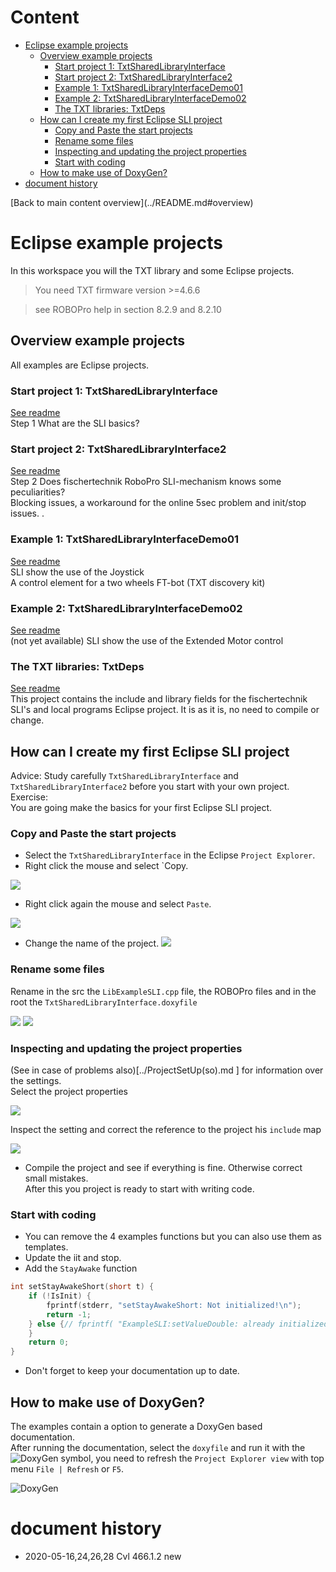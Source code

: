 # Content
<!-- TOC depthFrom:1 depthTo:6 withLinks:1 updateOnSave:1 orderedList:0 -->

- [Eclipse example projects](#eclipse-example-projects)
	- [Overview example projects](#overview-example-projects)
		- [Start project 1:  TxtSharedLibraryInterface](#start-project-1-txtsharedlibraryinterface)
		- [Start project 2: TxtSharedLibraryInterface2](#start-project-2-txtsharedlibraryinterface2)
		- [Example 1: TxtSharedLibraryInterfaceDemo01](#example-1-txtsharedlibraryinterfacedemo01)
		- [Example 2: TxtSharedLibraryInterfaceDemo02](#example-2-txtsharedlibraryinterfacedemo02)
		- [The TXT libraries: TxtDeps](#the-txt-libraries-txtdeps)
	- [How can I create my first Eclipse SLI project](#how-can-i-create-my-first-eclipse-sli-project)
		- [Copy and Paste the start projects](#copy-and-paste-the-start-projects)
		- [Rename some files](#rename-some-files)
		- [Inspecting and updating the project properties](#inspecting-and-updating-the-project-properties)
		- [Start with coding](#start-with-coding)
	- [How to make use of DoxyGen?](#how-to-make-use-of-doxygen)
- [document history](#document-history)

<!-- /TOC -->[Back to main content overview](../README.md#overview)

# Eclipse example projects
In this workspace you will the TXT library and some Eclipse projects.

> You need TXT firmware version >=4.6.6

> see ROBOPro help in section 8.2.9 and 8.2.10

## Overview example projects

All examples are Eclipse projects.

### Start project 1:  TxtSharedLibraryInterface

[See readme](./TxtSharedLibraryInterface/README.md)<br/>
    Step 1 What are the SLI basics?
    
### Start project 2: TxtSharedLibraryInterface2

[See readme](./TxtSharedLibraryInterface2/README.md)<br/>
    Step 2 Does  fischertechnik RoboPro SLI-mechanism knows some peculiarities?<br/>
    Blocking issues, a workaround for the online 5sec problem and init/stop issues. 
       .    
### Example 1: TxtSharedLibraryInterfaceDemo01

[See readme](./TxtSharedLibraryInterfaceDemo01/README.md)<br/>
    SLI show the use of the Joystick<br/>
    A control element for a two wheels FT-bot (TXT discovery kit)
    
### Example 2: TxtSharedLibraryInterfaceDemo02

[See readme](./TxtSharedLibraryInterfaceDemo01/README.md)<br/>
    (not yet available)
    SLI show the use of the Extended Motor control

### The TXT libraries: TxtDeps

[See readme](./TxtDeps/README.md)<br/>
    This project contains the include and library fields for the fischertechnik SLI's and local programs Eclipse project. It is as it is, no need to compile or change.
		
## How can I create my first Eclipse SLI project
Advice: Study carefully `TxtSharedLibraryInterface` and `TxtSharedLibraryInterface2` before you start with your own project.
Exercise:<br/>
You are going make the basics for your first Eclipse SLI project. 

### Copy and Paste the start projects
- Select the `TxtSharedLibraryInterface` in the Eclipse `Project Explorer`. 
- Right click the mouse and select `Copy. 

![](./docs/NewProject(01).png)

- Right click again the mouse and select `Paste`.

![](./docs/NewProject(02).png)

- Change the name of the project.
 ![](./docs/NewProject(03).png)
 
### Rename some files
Rename in the src the `LibExampleSLI.cpp` file, the ROBOPro files and in the root the `TxtSharedLibraryInterface.doxyfile`

![](./docs/NewProject(06).png)
![](./docs/NewProject(07).png)

### Inspecting and updating the project properties

(See in case of problems also)[../ProjectSetUp(so).md ] for information over the settings.<br/>
Select the project properties
 
![](./docs/NewProject(04).png)
 
Inspect the setting and correct the reference to the project his `include` map

![](./docs/NewProject(05).png)

- Compile the project and see if everything is fine. Otherwise correct small mistakes.<br/>
After this you project is ready to start with writing code.
 
### Start with coding

- You can remove the 4 examples functions but you can also use them as templates.
- Update the iit and stop.
- Add the `StayAwake` function

```C	 
int setStayAwakeShort(short t) {
	if (!IsInit) {
		fprintf(stderr, "setStayAwakeShort: Not initialized!\n");
		return -1;
	} else {// fprintf( "ExampleSLI:setValueDouble: already initialized!\n");
	}
	return 0;
}
``` 
	
- Don't forget to keep your documentation up to date.

## How to make use of DoxyGen?

The examples contain a option to generate a DoxyGen based documentation.<br/>
After running the documentation, select the `doxyfile` and run it with the ![DoxyGen](./docs/doxygen1.png) symbol, you need to refresh the `Project Explorer view` with top menu `File | Refresh` or `F5`.
 
![DoxyGen](./docs/doxygen.png)


# document history 
- 2020-05-16,24,26,28 Cvl 466.1.2 new
